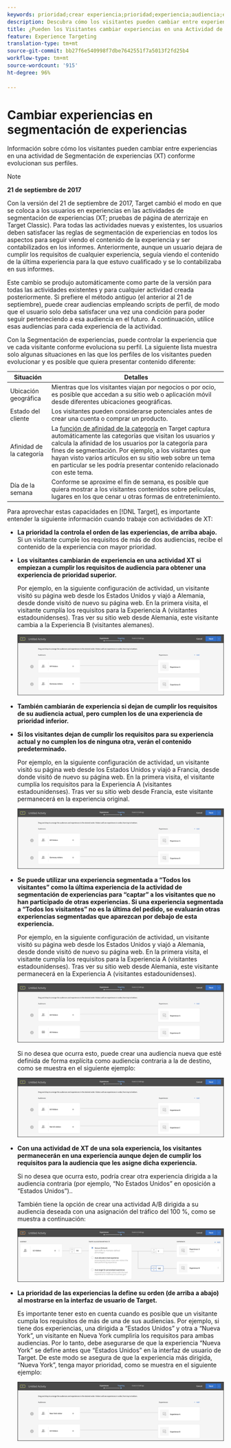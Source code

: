 ```yaml
---
keywords: prioridad;crear experiencia;prioridad;experiencia;audiencia;experiencia;convertir experiencias;compositor de experiencias visuales;visual experience composer
description: Descubra cómo los visitantes pueden cambiar entre experiencias en una actividad de Adobe Target Experience Targeting (XT) a medida que evolucionan sus perfiles.
title: ¿Pueden los Visitantes cambiar experiencias en una Actividad de segmentación de experiencias?
feature: Experience Targeting
translation-type: tm+mt
source-git-commit: bb27f6e540998f7dbe7642551f7a5013f2fd25b4
workflow-type: tm+mt
source-wordcount: '915'
ht-degree: 96%

---
```



# Cambiar experiencias en segmentación de experiencias

Información sobre cómo los visitantes pueden cambiar entre experiencias en una actividad de Segmentación de experiencias (XT) conforme evolucionan sus perfiles.

>[!NOTE]
>
>**21 de septiembre de 2017**
>
>Con la versión del 21 de septiembre de 2017, Target cambió el modo en que se coloca a los usuarios en experiencias en las actividades de segmentación de experiencias (XT; pruebas de página de aterrizaje en Target Classic). Para todas las actividades nuevas y existentes, los usuarios deben satisfacer las reglas de segmentación de experiencias en todos los aspectos para seguir viendo el contenido de la experiencia y ser contabilizados en los informes. Anteriormente, aunque un usuario dejara de cumplir los requisitos de cualquier experiencia, seguía viendo el contenido de la última experiencia para la que estuvo cualificado y se lo contabilizaba en sus informes.
>
>Este cambio se produjo automáticamente como parte de la versión para todas las actividades existentes y para cualquier actividad creada posteriormente. Si prefiere el método antiguo (el anterior al 21 de septiembre), puede crear audiencias empleando scripts de perfil, de modo que el usuario solo deba satisfacer una vez una condición para poder seguir perteneciendo a esa audiencia en el futuro. A continuación, utilice esas audiencias para cada experiencia de la actividad.

Con la Segmentación de experiencias, puede controlar la experiencia que ve cada visitante conforme evoluciona su perfil. La siguiente lista muestra solo algunas situaciones en las que los perfiles de los visitantes pueden evolucionar y es posible que quiera presentar contenido diferente:

| Situación | Detalles |
|--- |--- |
| Ubicación geográfica | Mientras que los visitantes viajan por negocios o por ocio, es posible que accedan a su sitio web o aplicación móvil desde diferentes ubicaciones geográficas. |
| Estado del cliente | Los visitantes pueden considerarse potenciales antes de crear una cuenta o comprar un producto. |
| Afinidad de la categoría | La [función de afinidad de la categoría](/help/c-target/c-visitor-profile/category-affinity.md) en Target captura automáticamente las categorías que visitan los usuarios y calcula la afinidad de los usuarios por la categoría para fines de segmentación. Por ejemplo, a los visitantes que hayan visto varios artículos en su sitio web sobre un tema en particular se les podría presentar contenido relacionado con este tema. |
| Día de la semana | Conforme se aproxime el fin de semana, es posible que quiera mostrar a los visitantes contenidos sobre películas, lugares en los que cenar u otras formas de entretenimiento. |

Para aprovechar estas capacidades en [!DNL Target], es importante entender la siguiente información cuando trabaje con actividades de XT:

* **La prioridad la controla el orden de las experiencias, de arriba abajo.** Si un visitante cumple los requisitos de más de dos audiencias, recibe el contenido de la experiencia con mayor prioridad.
* **Los visitantes cambiarán de experiencia en una actividad XT si empiezan a cumplir los requisitos de audiencia para obtener una experiencia de prioridad superior.**

   Por ejemplo, en la siguiente configuración de actividad, un visitante visitó su página web desde los Estados Unidos y viajó a Alemania, desde donde visitó de nuevo su página web. En la primera visita, el visitante cumplía los requisitos para la Experiencia A (visitantes estadounidenses). Tras ver su sitio web desde Alemania, este visitante cambia a la Experiencia B (visitantes alemanes).

   ![Prioridad de EE. UU. > Alemania](/help/c-activities/t-experience-target/t-xt-create/assets/xt_priority_us_germany-new.png)

* **También cambiarán de experiencia si dejan de cumplir los requisitos de su audiencia actual, pero cumplen los de una experiencia de prioridad inferior.**
* **Si los visitantes dejan de cumplir los requisitos para su experiencia actual y no cumplen los de ninguna otra, verán el contenido predeterminado.**

   Por ejemplo, en la siguiente configuración de actividad, un visitante visitó su página web desde los Estados Unidos y viajó a Francia, desde donde visitó de nuevo su página web. En la primera visita, el visitante cumplía los requisitos para la Experiencia A (visitantes estadounidenses). Tras ver su sitio web desde Francia, este visitante permanecerá en la experiencia original.

   ![Prioridad de EE. UU. > Alemania](/help/c-activities/t-experience-target/t-xt-create/assets/xt_priority_us_germany-new.png)

* **Se puede utilizar una experiencia segmentada a “Todos los visitantes” como la última experiencia de la actividad de segmentación de experiencias para “captar” a los visitantes que no han participado de otras experiencias. Si una experiencia segmentada a “Todos los visitantes” no es la última del pedido, se evaluarán otras experiencias segmentadas que aparezcan por debajo de esta experiencia.**

   Por ejemplo, en la siguiente configuración de actividad, un visitante visitó su página web desde los Estados Unidos y viajó a Alemania, desde donde visitó de nuevo su página web. En la primera visita, el visitante cumplía los requisitos para la Experiencia A (visitantes estadounidenses). Tras ver su sitio web desde Alemania, este visitante permanecerá en la Experiencia A (visitantes estadounidenses).

   ![Prioridad de EE. UU. > Todos los visitantes](/help/c-activities/t-experience-target/t-xt-create/assets/xt_priority_us_all_visitors-new.png)

   Si no desea que ocurra esto, puede crear una audiencia nueva que esté definida de forma explícita como audiencia contraria a la de destino, como se muestra en el siguiente ejemplo:

   ![Prioridad de EE. UU. > No EE. UU.](/help/c-activities/t-experience-target/t-xt-create/assets/xt_priority_us_not_us-new.png)

* **Con una actividad de XT de una sola experiencia, los visitantes permanecerán en una experiencia aunque dejen de cumplir los requisitos para la audiencia que les asigne dicha experiencia.**

   Si no desea que ocurra esto, podría crear otra experiencia dirigida a la audiencia contraria (por ejemplo, “No Estados Unidos” en oposición a “Estados Unidos”)..

   También tiene la opción de crear una actividad A/B dirigida a su audiencia deseada con una asignación del tráfico del 100 %, como se muestra a continuación:

   ![Experiencia de prioridad 1](/help/c-activities/t-experience-target/t-xt-create/assets/xt_priority_one_experience-new.png)

* **La prioridad de las experiencias la define su orden (de arriba a abajo) al mostrarse en la interfaz de usuario de Target.**

   Es importante tener esto en cuenta cuando es posible que un visitante cumpla los requisitos de más de una de sus audiencias. Por ejemplo, si tiene dos experiencias, una dirigida a “Estados Unidos” y otra a “Nueva York”, un visitante en Nueva York cumpliría los requisitos para ambas audiencias. Por lo tanto, debe asegurarse de que la experiencia “Nueva York” se define antes que “Estados Unidos” en la interfaz de usuario de Target. De este modo se asegura de que la experiencia más dirigida, “Nueva York”, tenga mayor prioridad, como se muestra en el siguiente ejemplo:

   ![Prioridad NY > EE. UU.](/help/c-activities/t-experience-target/t-xt-create/assets/xt_priority_ny_us-new.png)

